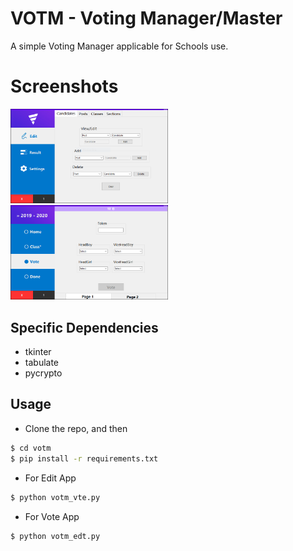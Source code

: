 # VOTM - Voting Manager/Master
A simple Voting Manager applicable for Schools use.

# Screenshots
<img src="/screen_shot2.png" width="50%" />
<img src="/screen_shot1.png" width="50%" />

## Specific Dependencies
  * tkinter
  * tabulate
  * pycrypto
  
## Usage
 * Clone the repo, and then
 ```sh
 $ cd votm
 $ pip install -r requirements.txt
 ```
 * For Edit App
 ```sh
 $ python votm_vte.py
 ```
 * For Vote App
 ```sh
 $ python votm_edt.py
 ```
 
